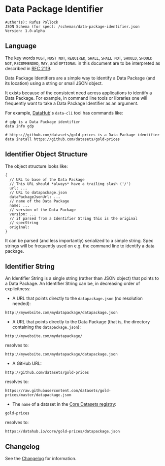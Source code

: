 # Data Package Identifier

``` 
Author(s): Rufus Pollock
JSON Schema (for spec): /schemas/data-package-identifier.json 
Version: 1.0-alpha
```

## Language

The key words `MUST`, `MUST NOT`, `REQUIRED`, `SHALL`, `SHALL NOT`, `SHOULD`, `SHOULD NOT`, `RECOMMENDED`, `MAY`, and `OPTIONAL` in this document are to be interpreted as described in [RFC 2119](www.google.com).

Data Package Identifiers are a simple way to identify a Data Package (and its location) using a string or small JSON object.

It exists because of the consistent need across applications to identify a Data Package. For example, in command line tools or libraries one will frequently want to take a Data Package Identifier as an argument.

For example, [DataHub](https://datahub.io/)'s `data-cli` tool has commands like:

```
# gdp is a Data Package identifier
data info gdp

# https://github.com/datasets/gold-prices is a Data Package identifier
data install https://github.com/datasets/gold-prices
```

## Identifier Object Structure

The object structure looks like:

```
{
  // URL to base of the Data Package
  // This URL should *always* have a trailing slash ('/')
  url: ...
  // URL to datapackage.json
  dataPackageJsonUrl: ...
  // name of the Data Package
  name: ...
  // version of the Data Package
  version: ...
  // if parsed from a Identifier String this is the original
  // specString
  original:
}
```

It can be parsed (and less importantly) serialized to a simple string. Spec strings will be frequently used on e.g. the command line to identify a data package.

## Identifier String

An Identifier String is a single string (rather than JSON object) that points to a Data Package. An Identifier String can be, in decreasing order of explicitness:

* A URL that points directly to the `datapackage.json` (no resolution needed):

```
http://mywebsite.com/mydatapackage/datapackage.json
```

* A URL that points directly to the Data Package (that is, the directory containing the `datapackage.json`):

```
http://mywebsite.com/mydatapackage/
```

resolves to:

```
http://mywebsite.com/mydatapackage/datapackage.json
```

* A GitHub URL:

```
http://github.com/datasets/gold-prices
```

resolves to:

```
https://raw.githubusercontent.com/datasets/gold-prices/master/datapackage.json
```

* The `name` of a dataset in the [Core Datasets registry](https://datahub.io/core):

```
gold-prices
```

resolves to:

```
https://datahub.io/core/gold-prices/datapackage.json
```

## Changelog

See the [Changelog](https://frictionlessdata.io/specs/changelog/) for information. 